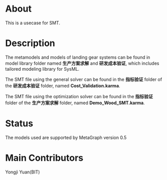 ﻿
# About

This is a usecase for SMT.

# Description

The metamodels and models of landing gear systems can be found in model library folder named **生产方案求解** and **研发成本验证**, which includes tailored modeling library for SysML.

The SMT file using the general solver can be found in the **指标验证** folder of the **研发成本验证** folder, named **Cost_Validation.karma**.

The SMT file using the optimization solver can be found in the **指标验证** folder of the **生产方案求解** folder, named **Demo_Wood_SMT.karma**.


# Status

The models used are supported by MetaGraph version 0.5

# Main Contributors

Yongji Yuan(BIT)
